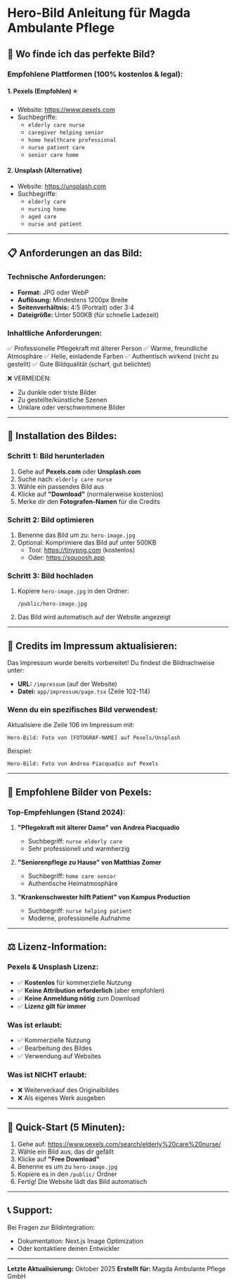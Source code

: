 # Hero-Bild Anleitung für Magda Ambulante Pflege

## 📸 Wo finde ich das perfekte Bild?

### Empfohlene Plattformen (100% kostenlos & legal):

#### 1. **Pexels** (Empfohlen) ⭐
- Website: https://www.pexels.com
- Suchbegriffe:
  - `elderly care nurse`
  - `caregiver helping senior`
  - `home healthcare professional`
  - `nurse patient care`
  - `senior care home`

#### 2. **Unsplash** (Alternative)
- Website: https://unsplash.com
- Suchbegriffe:
  - `elderly care`
  - `nursing home`
  - `aged care`
  - `nurse and patient`

---

## 📋 Anforderungen an das Bild:

### Technische Anforderungen:
- **Format:** JPG oder WebP
- **Auflösung:** Mindestens 1200px Breite
- **Seitenverhältnis:** 4:5 (Portrait) oder 3:4
- **Dateigröße:** Unter 500KB (für schnelle Ladezeit)

### Inhaltliche Anforderungen:
✅ Professionelle Pflegekraft mit älterer Person
✅ Warme, freundliche Atmosphäre
✅ Helle, einladende Farben
✅ Authentisch wirkend (nicht zu gestellt)
✅ Gute Bildqualität (scharf, gut belichtet)

❌ VERMEIDEN:
- Zu dunkle oder triste Bilder
- Zu gestellte/künstliche Szenen
- Unklare oder verschwommene Bilder

---

## 🔧 Installation des Bildes:

### Schritt 1: Bild herunterladen
1. Gehe auf **Pexels.com** oder **Unsplash.com**
2. Suche nach: `elderly care nurse`
3. Wähle ein passendes Bild aus
4. Klicke auf **"Download"** (normalerweise kostenlos)
5. Merke dir den **Fotografen-Namen** für die Credits

### Schritt 2: Bild optimieren
1. Benenne das Bild um zu: `hero-image.jpg`
2. Optional: Komprimiere das Bild auf unter 500KB
   - Tool: https://tinypng.com (kostenlos)
   - Oder: https://squoosh.app

### Schritt 3: Bild hochladen
1. Kopiere `hero-image.jpg` in den Ordner:
   ```
   /public/hero-image.jpg
   ```
2. Das Bild wird automatisch auf der Website angezeigt

---

## 📝 Credits im Impressum aktualisieren:

Das Impressum wurde bereits vorbereitet! Du findest die Bildnachweise unter:
- **URL:** `/impressum` (auf der Website)
- **Datei:** `app/impressum/page.tsx` (Zeile 102-114)

### Wenn du ein spezifisches Bild verwendest:
Aktualisiere die Zeile 106 im Impressum mit:
```
Hero-Bild: Foto von [FOTOGRAF-NAME] auf Pexels/Unsplash
```

Beispiel:
```
Hero-Bild: Foto von Andrea Piacquadio auf Pexels
```

---

## 🎨 Empfohlene Bilder von Pexels:

### Top-Empfehlungen (Stand 2024):

1. **"Pflegekraft mit älterer Dame" von Andrea Piacquadio**
   - Suchbegriff: `nurse elderly care`
   - Sehr professionell und warmherzig

2. **"Seniorenpflege zu Hause" von Matthias Zomer**
   - Suchbegriff: `home care senior`
   - Authentische Heimatmosphäre

3. **"Krankenschwester hilft Patient" von Kampus Production**
   - Suchbegriff: `nurse helping patient`
   - Moderne, professionelle Aufnahme

---

## ⚖️ Lizenz-Information:

### Pexels & Unsplash Lizenz:
- ✅ **Kostenlos** für kommerzielle Nutzung
- ✅ **Keine Attribution erforderlich** (aber empfohlen)
- ✅ **Keine Anmeldung nötig** zum Download
- ✅ **Lizenz gilt für immer**

### Was ist erlaubt:
- ✅ Kommerzielle Nutzung
- ✅ Bearbeitung des Bildes
- ✅ Verwendung auf Websites

### Was ist NICHT erlaubt:
- ❌ Weiterverkauf des Originalbildes
- ❌ Als eigenes Werk ausgeben

---

## 🚀 Quick-Start (5 Minuten):

1. Gehe auf: https://www.pexels.com/search/elderly%20care%20nurse/
2. Wähle ein Bild aus, das dir gefällt
3. Klicke auf **"Free Download"**
4. Benenne es um zu `hero-image.jpg`
5. Kopiere es in den `/public/` Ordner
6. Fertig! Die Website lädt das Bild automatisch

---

## 📞 Support:

Bei Fragen zur Bildintegration:
- Dokumentation: Next.js Image Optimization
- Oder kontaktiere deinen Entwickler

---

**Letzte Aktualisierung:** Oktober 2025
**Erstellt für:** Magda Ambulante Pflege GmbH
